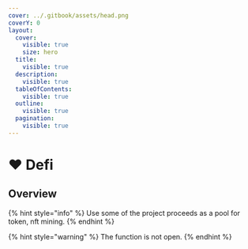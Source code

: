 ```yaml
---
cover: ../.gitbook/assets/head.png
coverY: 0
layout:
  cover:
    visible: true
    size: hero
  title:
    visible: true
  description:
    visible: true
  tableOfContents:
    visible: true
  outline:
    visible: true
  pagination:
    visible: true
---
```


# ❤ Defi

## Overview

{% hint style="info" %}
Use some of the project proceeds as a pool for token, nft mining.
{% endhint %}



{% hint style="warning" %}
The function is not open.
{% endhint %}
